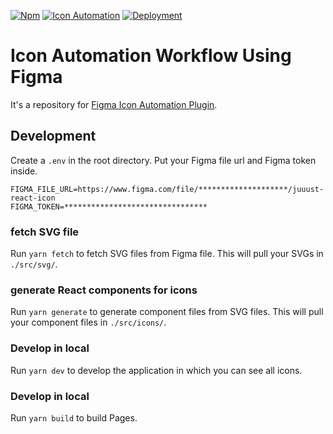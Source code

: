 [![Npm](https://img.shields.io/npm/v/@gd-uikit/icons?logo=npm)](https://www.npmjs.com/package/@gd-uikit/icons)
[![Icon Automation](https://github.com/jinshuju/gd-icons/workflows/icon-automation/badge.svg)](https://github.com/jinshuju/gd-icons/actions/workflows/push.yml)
[![Deployment](https://github.com/jinshuju/gd-icons/actions/workflows/pages/pages-build-deployment/badge.svg)](https://github.com/jinshuju/gd-icons/actions/workflows/pages/pages-build-deployment)

# Icon Automation Workflow Using Figma

It's a repository for [Figma Icon Automation Plugin](https://github.com/leadream/figma-icon-automation).

## Development

Create a `.env` in the root directory. Put your Figma file url and Figma token inside.

```
FIGMA_FILE_URL=https://www.figma.com/file/********************/juuust-react-icon
FIGMA_TOKEN=********************************
```

### fetch SVG file

Run `yarn fetch` to fetch SVG files from Figma file. This will pull your SVGs in `./src/svg/`.

### generate React components for icons

Run `yarn generate` to generate component files from SVG files. This will pull your component files in `./src/icons/`.

### Develop in local

Run `yarn dev` to develop the application in which you can see all icons.

### Develop in local

Run `yarn build` to build Pages.
